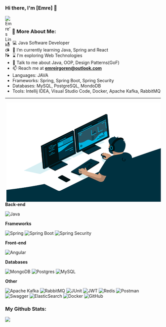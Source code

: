 ### Hi there, I'm [Emre] 👋


<a href="https://www.linkedin.com/in/emreirgören/" target="_blank">
  <img align="left" alt="Emre's LinkedIN" width="22px" src="https://github.com/gauravghongde/social-icons/blob/master/PNG/White/LinkedIN_white.png"/>
</a>


<br />

  
  ### 🧐 More About Me:
  
- 💻 Java Software Developer
- 📝 I’m currently learning Java, Spring and React
- ⌛ I'm exploring Web Technologies
- 💬 Talk to me about Java, OOP, Design Patterns(GoF)
- 📫 Reach me at  **emreirgoren@outlook.com**
- Languages: JAVA
- Frameworks: Spring, Spring Boot, Spring Security
- Databases: MySQL, PostgreSQL, MondoDB
- Tools: Intellij IDEA, Visual Studio Code, Docker, Apache Kafka, RabbitMQ 


 
 ---

 <img align="right" alt="GIF" src="https://raw.githubusercontent.com/bekiristek/bekiristek/main/code.gif?raw=true" width="500" height="320" />
 
**Back-end**

![Java](https://img.shields.io/badge/java-%23ED8B00.svg?style=for-the-badge&logo=java&logoColor=white)

**Frameworks**

![Spring](https://img.shields.io/badge/spring-%236DB33F.svg?style=for-the-badge&logo=spring&logoColor=white)
![Spring Boot](https://img.shields.io/badge/spring%20boot-%236DB33F.svg?style=for-the-badge&logo=spring-boot&logoColor=white)
![Spring Security](https://img.shields.io/badge/spring%20security-6DB33F.svg?style=for-the-badge&logo=spring-security&logoColor=white)

**Front-end**

![Angular](https://img.shields.io/badge/angular-%23DD0031.svg?style=for-the-badge&logo=angular&logoColor=white)

**Databases**

![MongoDB](https://img.shields.io/badge/MongoDB-%234ea94b.svg?style=for-the-badge&logo=mongodb&logoColor=white)
![Postgres](https://img.shields.io/badge/postgres-%23316192.svg?style=for-the-badge&logo=postgresql&logoColor=white) 
![MySQL](https://img.shields.io/badge/mysql-%2300f.svg?style=for-the-badge&logo=mysql&logoColor=white)


**Other**

![Apache Kafka](https://img.shields.io/badge/apache%20kafka-231F20.svg?style=for-the-badge&logo=apache-kafka&logoColor=white)
![RabbitMQ](https://img.shields.io/badge/rabbitmq-%23FF6600.svg?style=for-the-badge&logo=rabbitmq&logoColor=white)
![JUnit](https://img.shields.io/badge/junit-%23F0F0F0.svg?style=for-the-badge&logo=junit&logoColor=25A162)
![JWT](https://img.shields.io/badge/JWT-black?style=for-the-badge&logo=JSON%20web%20tokens)
![Redis](https://img.shields.io/badge/redis-%23DD0031.svg?style=for-the-badge&logo=redis&logoColor=white)
![Postman](https://img.shields.io/badge/Postman-FF6C37?style=for-the-badge&logo=postman&logoColor=white)
![Swagger](https://img.shields.io/badge/-Swagger-%23Clojure?style=for-the-badge&logo=swagger&logoColor=white)
![ElasticSearch](https://img.shields.io/badge/-ElasticSearch-005571?style=for-the-badge&logo=elasticsearch) 
![Docker](https://img.shields.io/badge/docker-%230db7ed.svg?style=for-the-badge&logo=docker&logoColor=white)
![GitHub](https://img.shields.io/badge/github-%23121011.svg?style=for-the-badge&logo=github&logoColor=white)

<!--START_SECTION:waka-->
<!--
**I'm a Night 🦉**
```text

🌞 Morning    23 commits    ██░░░░░░░░░░░░░░░░░░░░░░░   9.17 %
🌆 Daytime    42 commits    ███████░░░░░░░░░░░░░░░░░░   27.40 % 
🌃 Evening    75 commits    ████████████░░░░░░░░░░░░░   53.04 % 
🌙 Night      27 commits    ██░░░░░░░░░░░░░░░░░░░░░░░   10.39 %

```
-->
<!--END_SECTION:waka-->



<!-- TODO-IST:START -->
### My Github Stats:
<!-- TODO-IST:END -->

  <div align=center>
    <a href="https://github.com/anuraghazra/github-readme-stats">
      <img width=325 align="left" src="https://github-readme-stats.vercel.app/api/top-langs/?username=emreirgoren&hide=c%23,powershell,Mathematica,Ruby,Objective-C,Objective-C%2b%2b,Cuda&title_color=61dafb&text_color=ffffff&icon_color=61dafb&bg_color=20232a&langs_count=8&layout=compact&border_color=61dafb&hide_border=true" />
    </a>
  </div>
<!---
emreirgoren/emreirgoren is a ✨ special ✨ repository because its `README.md` (this file) appears on your GitHub profile.
You can click the Preview link to take a look at your changes.
--->
